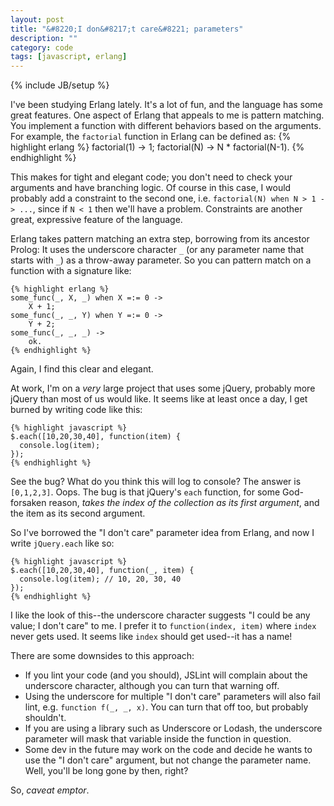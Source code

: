 ```yaml
---
layout: post
title: "&#8220;I don&#8217;t care&#8221; parameters"
description: ""
category: code 
tags: [javascript, erlang]
---
```

{% include JB/setup %}

I've been studying Erlang lately. It's a lot of fun, and the language has some great features. One aspect of Erlang that appeals to me is pattern matching. You implement a function with different behaviors based on the arguments. For example, the `factorial` function in Erlang can be defined as:
    {% highlight erlang %}
    factorial(1) -> 1;
    factorial(N) ->
       N * factorial(N-1).
    {% endhighlight %}

This makes for tight and elegant code; you don't need to check your arguments and have branching logic. Of course in this case, I would probably add a constraint to the second one, i.e. `factorial(N) when N > 1 -> ...`, since if `N < 1` then we'll have a problem. Constraints are another great, expressive feature of the language. 

Erlang takes pattern matching an extra step, borrowing from its ancestor Prolog: It uses the underscore character `_` (or any parameter name that starts with `_`) as a throw-away parameter. So you can pattern match on a function with a signature like:

    {% highlight erlang %}
    some_func(_, X, _) when X =:= 0 ->
        X + 1;
    some_func(_, _, Y) when Y =:= 0 ->
        Y + 2;
    some_func(_, _, _) ->
        ok.
    {% endhighlight %}

Again, I find this clear and elegant.

At work, I'm on a *very* large project that uses some jQuery, probably more jQuery than most of us would like. It seems like at least once a day, I get burned by writing code like this:

    {% highlight javascript %}
    $.each([10,20,30,40], function(item) {
      console.log(item);
    });
    {% endhighlight %}

See the bug? What do you think this will log to console? The answer is `[0,1,2,3]`. Oops. The bug is that jQuery's `each` function, for some God-forsaken reason, _takes the index of the collection as its first argument_, and the item as its second argument. 

So I've borrowed the "I don't care" parameter idea from Erlang, and now I write `jQuery.each` like so:

    {% highlight javascript %}
    $.each([10,20,30,40], function(_, item) {
      console.log(item); // 10, 20, 30, 40
    });
    {% endhighlight %}

I like the look of this--the underscore character suggests "I could be any value; I don't care" to me. I prefer it to `function(index, item)` where `index` never gets used. It seems like `index` should get used--it has a name!

There are some downsides to this approach: 

* If you lint your code (and you should), JSLint will complain about the underscore character, although you can turn that warning off.  
* Using the underscore for multiple "I don't care" parameters will also fail lint, e.g. `function f(_, _, x)`. You can turn that off too, but probably shouldn't.
* If you are using a library such as Underscore or Lodash, the underscore parameter will mask that variable inside the function in question.
* Some dev in the future may work on the code and decide he wants to use the "I don't care" argument, but not change the parameter name. Well, you'll be long gone by then, right?

So, _caveat emptor_. 

